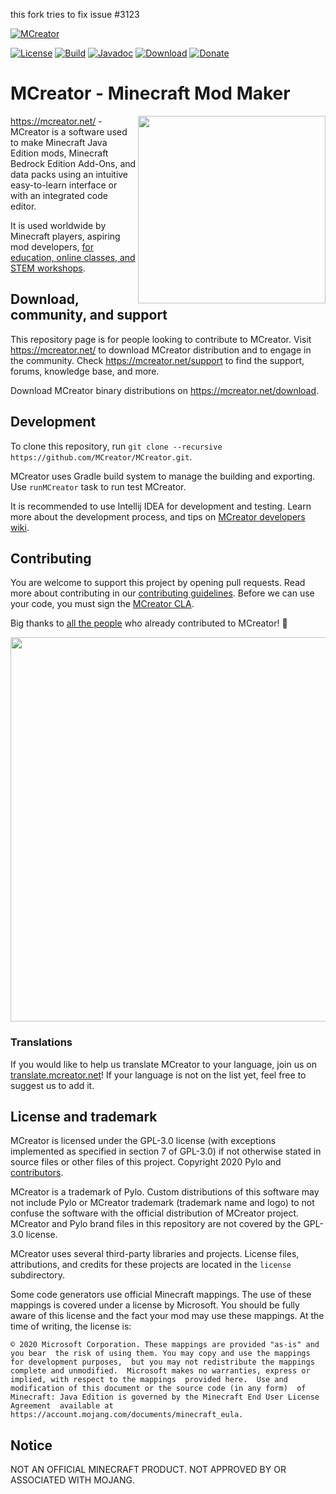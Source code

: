 this fork tries to fix issue #3123 

[![MCreator](https://mcreator.net/image/brand/mcreator300s.png)](https://mcreator.net/)

[![License](https://img.shields.io/badge/License-GPLv3-blue.svg?style=flat-square)](https://github.com/MCreator/MCreator/blob/master/LICENSE.txt)
[![Build](https://img.shields.io/github/workflow/status/MCreator/MCreator/Build%20and%20test?style=flat-square)](https://github.com/MCreator/MCreator/actions/workflows/test.yml)
[![Javadoc](https://img.shields.io/badge/java-doc-%44cc11?style=flat-square)](https://mcreator.github.io/MCreator)
[![Download](https://img.shields.io/badge/Download-release-%2393c54b?style=flat-square)](https://mcreator.net/download)
[![Donate](https://img.shields.io/badge/Donate-%E2%99%A1-%23ff7c00?style=flat-square)](https://mcreator.net/donate)
# MCreator - Minecraft Mod Maker

<img align="right" width="300" src="https://mcreator.net/image/mcreatoruifront.png">

https://mcreator.net/ - MCreator is a software used to make Minecraft Java Edition mods, Minecraft Bedrock Edition Add-Ons, and data packs using an intuitive easy-to-learn interface or with an integrated code editor. 

It is used worldwide by Minecraft players, aspiring mod developers, [for education, online classes, and STEM workshops](https://mcreator.net/education).

## Download, community, and support

This repository page is for people looking to contribute to MCreator. Visit https://mcreator.net/ to download MCreator distribution and to engage in the community. Check https://mcreator.net/support to find the support, forums, knowledge base, and more.

Download MCreator binary distributions on https://mcreator.net/download.

## Development

To clone this repository, run `git clone --recursive https://github.com/MCreator/MCreator.git`.

MCreator uses Gradle build system to manage the building and exporting. Use `runMCreator` task to run test MCreator.

It is recommended to use Intellij IDEA for development and testing. Learn more about the development process, and 
tips on [MCreator developers wiki](https://github.com/MCreator/MCreator/wiki).

## Contributing

You are welcome to support this project by opening pull requests. Read more about contributing in our [contributing guidelines](CONTRIBUTING.md).
Before we can use your code, you must sign the [MCreator CLA](https://cla-assistant.io/MCreator/MCreator).

Big thanks to [all the people](https://github.com/MCreator/MCreator/graphs/contributors) who already contributed to MCreator! 💚

<a href="https://github.com/MCreator/MCreator/graphs/contributors">
  <img src="https://contrib.rocks/image?repo=MCreator/MCreator" width="615"/>
</a>

### Translations

If you would like to help us translate MCreator to your language, join us on [translate.mcreator.net](https://translate.mcreator.net/)! If your language is not on the list yet, feel free to suggest us to add it.

## License and trademark

MCreator is licensed under the GPL-3.0 license (with exceptions implemented as specified in section 7 of GPL-3.0) if not otherwise stated in source files or other files of this project. Copyright 2020 Pylo and [contributors](https://github.com/MCreator/MCreator/graphs/contributors).

MCreator is a trademark of Pylo. Custom distributions of this software may not include Pylo or MCreator trademark (trademark name and logo) to not confuse the software with the official distribution of MCreator project.
MCreator and Pylo brand files in this repository are not covered by the GPL-3.0 license.

MCreator uses several third-party libraries and projects. License files, attributions, and credits for these projects are located in the `license` subdirectory.

Some code generators use official Minecraft mappings. 
The use of these mappings is covered under a license by Microsoft. You should
be fully aware of this license and the fact your mod may use these mappings.
At the time of writing, the license is:

`© 2020 Microsoft Corporation. These mappings are provided "as-is" and you bear 
the risk of using them. You may copy and use the mappings for development purposes, 
but you may not redistribute the mappings complete and unmodified. 
Microsoft makes no warranties, express or implied, with respect to the mappings 
provided here.  Use and modification of this document or the source code (in any form) 
of Minecraft: Java Edition is governed by the Minecraft End User License Agreement 
available at https://account.mojang.com/documents/minecraft_eula.`

## Notice

NOT AN OFFICIAL MINECRAFT PRODUCT. NOT APPROVED BY OR ASSOCIATED WITH MOJANG.
